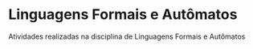 # Linguagens Formais e Autômatos
Atividades realizadas na disciplina de Linguagens Formais e Autômatos 
